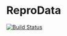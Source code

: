 # ReproData

[![Build Status](https://github.com/floswald/ReproData.jl/actions/workflows/CI.yml/badge.svg?branch=main)](https://github.com/floswald/ReproData.jl/actions/workflows/CI.yml?query=branch%3Amain)
